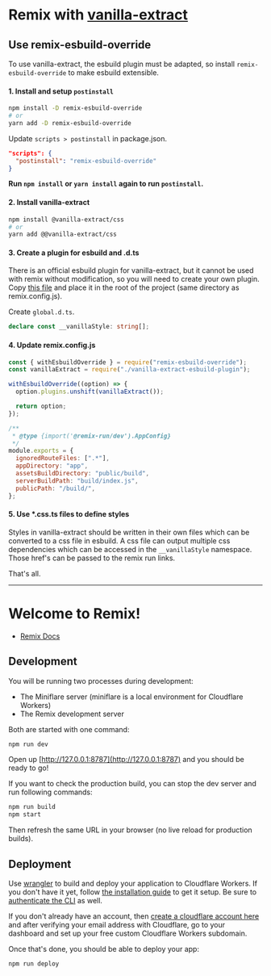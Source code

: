 # Remix with [vanilla-extract](https://vanilla-extract.style/)

## Use remix-esbuild-override

To use vanilla-extract, the esbuild plugin must be adapted, so install `remix-esbuild-override` to make esbuild extensible.

#### 1. Install and setup `postinstall`

```bash
npm install -D remix-esbuild-override
# or
yarn add -D remix-esbuild-override
```

Update `scripts > postinstall` in package.json.

```json
"scripts": {
  "postinstall": "remix-esbuild-override"
}
```

**Run `npm install` or `yarn install` again to run `postinstall`.**

#### 2. Install vanilla-extract

```bash
npm install @vanilla-extract/css
# or
yarn add @@vanilla-extract/css
```

#### 3. Create a plugin for esbuild and .d.ts

There is an official esbuild plugin for vanilla-extract, but it cannot be used with remix without modification, so you will need to create your own plugin.  
Copy [this file](https://github.com/aiji42/remix-esbuild-override/tree/main/examples/linaria/vanilla-extract-esbuild-plugin.js) and place it in the root of the project (same directory as remix.config.js).

Create `global.d.ts`.

```ts
declare const __vanillaStyle: string[];
```

#### 4. Update remix.config.js

```js
const { withEsbuildOverride } = require("remix-esbuild-override");
const vanillaExtract = require("./vanilla-extract-esbuild-plugin");

withEsbuildOverride((option) => {
  option.plugins.unshift(vanillaExtract());

  return option;
});

/**
 * @type {import('@remix-run/dev').AppConfig}
 */
module.exports = {
  ignoredRouteFiles: [".*"],
  appDirectory: "app",
  assetsBuildDirectory: "public/build",
  serverBuildPath: "build/index.js",
  publicPath: "/build/",
};
```

#### 5. Use *.css.ts files to define styles

Styles in vanilla-extract should be written in their own files which can be converted to a css file in esbuild. A css file can output multiple css dependencies which can be accessed in the `__vanillaStyle` namespace. Those href's can be passed to the remix run links.

That's all.

---

# Welcome to Remix!

- [Remix Docs](https://remix.run/docs)

## Development

You will be running two processes during development:

- The Miniflare server (miniflare is a local environment for Cloudflare Workers)
- The Remix development server

Both are started with one command:

```sh
npm run dev
```

Open up [http://127.0.0.1:8787](http://127.0.0.1:8787) and you should be ready to go!

If you want to check the production build, you can stop the dev server and run following commands:

```sh
npm run build
npm start
```

Then refresh the same URL in your browser (no live reload for production builds).

## Deployment

Use [wrangler](https://developers.cloudflare.com/workers/cli-wrangler) to build and deploy your application to Cloudflare Workers. If you don't have it yet, follow [the installation guide](https://developers.cloudflare.com/workers/cli-wrangler/install-update) to get it setup. Be sure to [authenticate the CLI](https://developers.cloudflare.com/workers/cli-wrangler/authentication) as well.

If you don't already have an account, then [create a cloudflare account here](https://dash.cloudflare.com/sign-up) and after verifying your email address with Cloudflare, go to your dashboard and set up your free custom Cloudflare Workers subdomain.

Once that's done, you should be able to deploy your app:

```sh
npm run deploy
```
